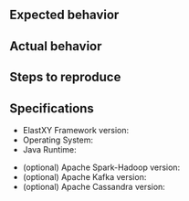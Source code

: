 ## Expected behavior

## Actual behavior

## Steps to reproduce

## Specifications

- ElastXY Framework version: 
- Operating System: 
- Java Runtime:
* (optional) Apache Spark-Hadoop version: 
* (optional) Apache Kafka version: 
* (optional) Apache Cassandra version:
